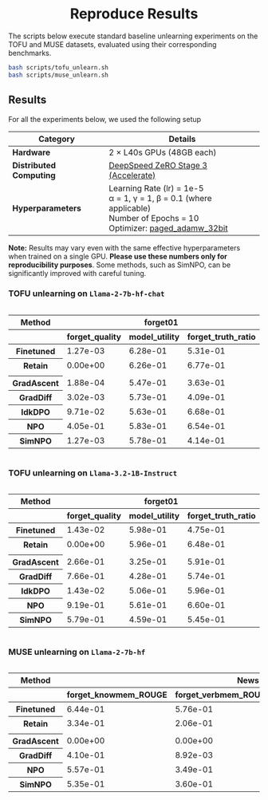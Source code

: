<div align="center">

# Reproduce Results

</div>

The scripts below execute standard baseline unlearning experiments on the TOFU and MUSE datasets, evaluated using their corresponding benchmarks. 
```bash
bash scripts/tofu_unlearn.sh
bash scripts/muse_unlearn.sh
```

## Results



For all the experiments below, we used the following setup

| **Category**            | **Details** |
|-------------------------|------------|
| **Hardware**           | 2 × L40s GPUs (48GB each) |
| **Distributed Computing** | [DeepSpeed ZeRO Stage 3 (Accelerate)](https://huggingface.co/docs/accelerate/en/usage_guides/deepspeed) |
| **Hyperparameters**    | Learning Rate (lr) = 1e-5 <br> α = 1, γ = 1, β = 0.1 (where applicable) <br> Number of Epochs = 10 <br> Optimizer: [paged_adamw_32bit](https://huggingface.co/docs/bitsandbytes/main/en/reference/optim/adamw#bitsandbytes.optim.PagedAdamW) |

__Note:__ Results may vary even with the same effective hyperparameters when trained on a single GPU. **Please use these numbers only for reproducibility purposes**. Some methods, such as SimNPO, can be significantly improved with careful tuning.


### TOFU  unlearning on `Llama-2-7b-hf-chat`

<div style="overflow-x: auto; max-width: 100%;"t>
<table class="dataframe">
  <thead>
    <tr>
      <th>Method</th>
      <th style="text-align: center;" colspan="3" halign="left">forget01</th>
      <th style="text-align: center;" colspan="3" halign="left">forget05</th>
      <th style="text-align: center;" colspan="3" halign="left">forget10</th>
    </tr>
    <tr>
      <th></th>
      <th>forget_quality</th>
      <th>model_utility</th>
      <th>forget_truth_ratio</th>
      <th>forget_quality</th>
      <th>model_utility</th>
      <th>forget_truth_ratio</th>
      <th>forget_quality</th>
      <th>model_utility</th>
      <th>forget_truth_ratio</th>
    </tr>
  </thead>
  <tbody>
    <tr>
      <th>Finetuned</th>
      <td>1.27e-03</td>
      <td>6.28e-01</td>
      <td>5.31e-01</td>
      <td>1.33e-13</td>
      <td>6.28e-01</td>
      <td>5.12e-01</td>
      <td>4.35e-25</td>
      <td>6.28e-01</td>
      <td>5.19e-01</td>
    </tr>
    <tr>
      <th>Retain</th>
      <td>0.00e+00</td>
      <td>6.26e-01</td>
      <td>6.77e-01</td>
      <td>0.00e+00</td>
      <td>6.27e-01</td>
      <td>6.70e-01</td>
      <td>0.00e+00</td>
      <td>6.13e-01</td>
      <td>6.81e-01</td>
    </tr>
    <tr>
      <td colspan="20"> </td>
    </tr>
    <tr>
      <th>GradAscent</th>
      <td>1.88e-04</td>
      <td>5.47e-01</td>
      <td>3.63e-01</td>
      <td>1.94e-119</td>
      <td>0.00e+00</td>
      <td>8.82e-96</td>
      <td>1.06e-239</td>
      <td>0.00e+00</td>
      <td>2.21e-32</td>
    </tr>
    <tr>
      <th>GradDiff</th>
      <td>3.02e-03</td>
      <td>5.73e-01</td>
      <td>4.09e-01</td>
      <td>1.94e-119</td>
      <td>5.56e-01</td>
      <td>4.14e-95</td>
      <td>1.80e-229</td>
      <td>5.81e-01</td>
      <td>1.46e-07</td>
    </tr>
    <tr>
      <th>IdkDPO</th>
      <td>9.71e-02</td>
      <td>5.63e-01</td>
      <td>6.68e-01</td>
      <td>4.02e-06</td>
      <td>3.65e-02</td>
      <td>6.69e-01</td>
      <td>5.42e-13</td>
      <td>4.13e-02</td>
      <td>6.44e-01</td>
    </tr>
    <tr>
      <th>NPO</th>
      <td>4.05e-01</td>
      <td>5.83e-01</td>
      <td>6.54e-01</td>
      <td>8.78e-02</td>
      <td>5.32e-01</td>
      <td>7.11e-01</td>
      <td>4.16e-01</td>
      <td>5.37e-01</td>
      <td>7.26e-01</td>
    </tr>
    <tr>
      <th>SimNPO</th>
      <td>1.27e-03</td>
      <td>5.78e-01</td>
      <td>4.14e-01</td>
      <td>1.06e-106</td>
      <td>5.98e-01</td>
      <td>3.94e-05</td>
      <td>1.47e-198</td>
      <td>5.96e-01</td>
      <td>3.17e-04</td>
    </tr>
  </tbody>
</table>
</div>


### TOFU  unlearning on `Llama-3.2-1B-Instruct`

<div style="overflow-x: auto; max-width: 100%;">
<table class="dataframe">
  <thead>
    <tr>
      <th>Method</th>
      <th style="text-align: center;" colspan="3" halign="left">forget01</th>
      <th style="text-align: center;" colspan="3" halign="left">forget05</th>
      <th style="text-align: center;" colspan="3" halign="left">forget10</th>
    </tr>
    <tr>
      <th></th>
      <th>forget_quality</th>
      <th>model_utility</th>
      <th>forget_truth_ratio</th>
      <th>forget_quality</th>
      <th>model_utility</th>
      <th>forget_truth_ratio</th>
      <th>forget_quality</th>
      <th>model_utility</th>
      <th>forget_truth_ratio</th>
    </tr>
  </thead>
  <tbody>
    <tr>
      <th>Finetuned</th>
      <td>1.43e-02</td>
      <td>5.98e-01</td>
      <td>4.75e-01</td>
      <td>2.96e-13</td>
      <td>5.98e-01</td>
      <td>4.73e-01</td>
      <td>8.08e-22</td>
      <td>5.98e-01</td>
      <td>4.76e-01</td>
    </tr>
    <tr>
      <th>Retain</th>
      <td>0.00e+00</td>
      <td>5.96e-01</td>
      <td>6.48e-01</td>
      <td>0.00e+00</td>
      <td>5.98e-01</td>
      <td>6.34e-01</td>
      <td>0.00e+00</td>
      <td>5.93e-01</td>
      <td>6.28e-01</td>
    </tr>
    <tr>
      <td colspan="20"> </td>
    </tr>
    <tr>
      <th>GradAscent</th>
      <td>2.66e-01</td>
      <td>3.25e-01</td>
      <td>5.91e-01</td>
      <td>1.94e-119</td>
      <td>0.00e+00</td>
      <td>2.52e-23</td>
      <td>1.06e-239</td>
      <td>0.00e+00</td>
      <td>2.25e-18</td>
    </tr>
    <tr>
      <th>GradDiff</th>
      <td>7.66e-01</td>
      <td>4.28e-01</td>
      <td>5.74e-01</td>
      <td>1.94e-119</td>
      <td>5.35e-01</td>
      <td>3.87e-34</td>
      <td>1.06e-239</td>
      <td>4.91e-01</td>
      <td>3.53e-27</td>
    </tr>
    <tr>
      <th>IdkDPO</th>
      <td>1.43e-02</td>
      <td>5.06e-01</td>
      <td>5.96e-01</td>
      <td>1.12e-05</td>
      <td>6.82e-02</td>
      <td>6.22e-01</td>
      <td>4.64e-12</td>
      <td>2.35e-01</td>
      <td>5.99e-01</td>
    </tr>
    <tr>
      <th>NPO</th>
      <td>9.19e-01</td>
      <td>5.61e-01</td>
      <td>6.60e-01</td>
      <td>1.42e-01</td>
      <td>4.53e-01</td>
      <td>7.03e-01</td>
      <td>1.58e-02</td>
      <td>4.64e-01</td>
      <td>6.98e-01</td>
    </tr>
    <tr>
      <th>SimNPO</th>
      <td>5.79e-01</td>
      <td>4.59e-01</td>
      <td>5.45e-01</td>
      <td>5.01e-100</td>
      <td>5.80e-01</td>
      <td>4.19e-03</td>
      <td>2.47e-203</td>
      <td>5.43e-01</td>
      <td>1.07e-05</td>
    </tr>
  </tbody>
</table>
</div>


### MUSE  unlearning on `Llama-2-7b-hf`

<div style="overflow-x: auto; max-width: 100%;">
<table class="dataframe">
  <thead>
    <tr>
      <th style="text-align: center;">Method</th>
      <th style="text-align: center;" colspan="4" halign="left">News</th>
      <th style="text-align: center;" colspan="4" halign="left">Books</th>
    </tr>
    <tr>
      <th></th>
      <th>forget_knowmem_ROUGE</th>
      <th>forget_verbmem_ROUGE</th>
      <th>privleak</th>
      <th>retain_knowmem_ROUGE</th>
      <th>forget_knowmem_ROUGE</th>
      <th>forget_verbmem_ROUGE</th>
      <th>privleak</th>
      <th>retain_knowmem_ROUGE</th>
    </tr>
  </thead>
  <tbody>
    <tr>
      <th>Finetuned</th>
      <td>6.44e-01</td>
      <td>5.76e-01</td>
      <td>-9.98e+01</td>
      <td>5.55e-01</td>
      <td>4.71e-01</td>
      <td>9.97e-01</td>
      <td>-5.73e+01</td>
      <td>6.91e-01</td>
    </tr>
    <tr>
      <th>Retain</th>
      <td>3.34e-01</td>
      <td>2.06e-01</td>
      <td>-4.54e+00</td>
      <td>5.59e-01</td>
      <td>3.04e-01</td>
      <td>1.41e-01</td>
      <td>7.96e+00</td>
      <td>6.86e-01</td>
    </tr>
    <tr>
      <td colspan="20"> </td>
    </tr>
    <tr>
      <th>GradAscent</th>
      <td>0.00e+00</td>
      <td>0.00e+00</td>
      <td>5.21e+01</td>
      <td>0.00e+00</td>
      <td>0.00e+00</td>
      <td>0.00e+00</td>
      <td>-6.67e-01</td>
      <td>0.00e+00</td>
    </tr>
    <tr>
      <th>GradDiff</th>
      <td>4.10e-01</td>
      <td>8.92e-03</td>
      <td>9.32e+01</td>
      <td>3.72e-01</td>
      <td>1.76e-01</td>
      <td>1.64e-01</td>
      <td>-3.78e+01</td>
      <td>3.00e-01</td>
    </tr>
    <tr>
      <th>NPO</th>
      <td>5.57e-01</td>
      <td>3.49e-01</td>
      <td>-8.60e+01</td>
      <td>5.13e-01</td>
      <td>3.23e-01</td>
      <td>8.42e-01</td>
      <td>-5.42e+01</td>
      <td>5.52e-01</td>
    </tr>
    <tr>
      <th>SimNPO</th>
      <td>5.35e-01</td>
      <td>3.60e-01</td>
      <td>-8.61e+01</td>
      <td>5.09e-01</td>
      <td>3.24e-01</td>
      <td>8.42e-01</td>
      <td>-5.43e+01</td>
      <td>5.42e-01</td>
    </tr>
  </tbody>
</table>
</div>